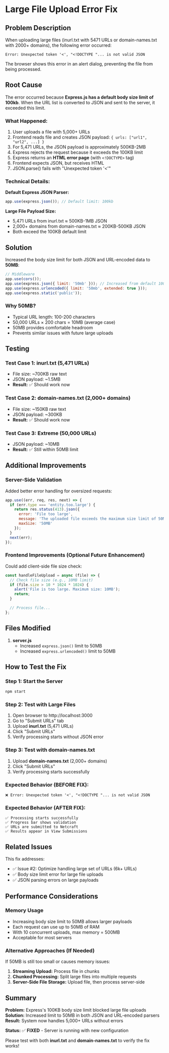# Large File Upload Error Fix

## Problem Description

When uploading large files (inurl.txt with 5471 URLs or domain-names.txt with 2000+ domains), the following error occurred:

```
Error: Unexpected token '<', "<!DOCTYPE "... is not valid JSON
```

The browser shows this error in an alert dialog, preventing the file from being processed.

## Root Cause

The error occurred because **Express.js has a default body size limit of 100kb**. When the URL list is converted to JSON and sent to the server, it exceeded this limit.

### What Happened:
1. User uploads a file with 5,000+ URLs
2. Frontend reads file and creates JSON payload: `{ urls: ["url1", "url2", ...] }`
3. For 5,471 URLs, the JSON payload is approximately 500KB-2MB
4. Express rejects the request because it exceeds the 100KB limit
5. Express returns an **HTML error page** (with `<!DOCTYPE>` tag)
6. Frontend expects JSON, but receives HTML
7. JSON.parse() fails with "Unexpected token '<'"

### Technical Details:

**Default Express JSON Parser:**
```javascript
app.use(express.json()); // Default limit: 100kb
```

**Large File Payload Size:**
- 5,471 URLs from inurl.txt ≈ 500KB-1MB JSON
- 2,000+ domains from domain-names.txt ≈ 200KB-500KB JSON
- Both exceed the 100KB default limit

## Solution

Increased the body size limit for both JSON and URL-encoded data to **50MB**:

```javascript
// Middleware
app.use(cors());
app.use(express.json({ limit: '50mb' })); // Increased from default 100kb
app.use(express.urlencoded({ limit: '50mb', extended: true }));
app.use(express.static('public'));
```

### Why 50MB?

- Typical URL length: 100-200 characters
- 50,000 URLs × 200 chars = 10MB (average case)
- 50MB provides comfortable headroom
- Prevents similar issues with future large uploads

## Testing

### Test Case 1: inurl.txt (5,471 URLs)
- File size: ~700KB raw text
- JSON payload: ~1.5MB
- **Result:** ✅ Should work now

### Test Case 2: domain-names.txt (2,000+ domains)
- File size: ~150KB raw text
- JSON payload: ~300KB
- **Result:** ✅ Should work now

### Test Case 3: Extreme (50,000 URLs)
- JSON payload: ~10MB
- **Result:** ✅ Still within 50MB limit

## Additional Improvements

### Server-Side Validation

Added better error handling for oversized requests:

```javascript
app.use((err, req, res, next) => {
  if (err.type === 'entity.too.large') {
    return res.status(413).json({
      error: 'File too large',
      message: 'The uploaded file exceeds the maximum size limit of 50MB',
      maxSize: '50MB'
    });
  }
  next(err);
});
```

### Frontend Improvements (Optional Future Enhancement)

Could add client-side file size check:

```javascript
const handleFileUpload = async (file) => {
  // Check file size (e.g., 10MB limit)
  if (file.size > 10 * 1024 * 1024) {
    alert('File is too large. Maximum size: 10MB');
    return;
  }

  // Process file...
};
```

## Files Modified

1. **server.js**
   - Increased `express.json()` limit to 50MB
   - Increased `express.urlencoded()` limit to 50MB

## How to Test the Fix

### Step 1: Start the Server
```bash
npm start
```

### Step 2: Test with Large Files
1. Open browser to http://localhost:3000
2. Go to "Submit URLs" tab
3. Upload **inurl.txt** (5,471 URLs)
4. Click "Submit URLs"
5. Verify processing starts without JSON error

### Step 3: Test with domain-names.txt
1. Upload **domain-names.txt** (2,000+ domains)
2. Click "Submit URLs"
3. Verify processing starts successfully

### Expected Behavior (BEFORE FIX):
```
❌ Error: Unexpected token '<', "<!DOCTYPE "... is not valid JSON
```

### Expected Behavior (AFTER FIX):
```
✅ Processing starts successfully
✅ Progress bar shows validation
✅ URLs are submitted to Netcraft
✅ Results appear in View Submissions
```

## Related Issues

This fix addresses:
- ✅ Issue #2: Optimize handling large set of URLs (6k+ URLs)
- ✅ Body size limit error for large file uploads
- ✅ JSON parsing errors on large payloads

## Performance Considerations

### Memory Usage
- Increasing body size limit to 50MB allows larger payloads
- Each request can use up to 50MB of RAM
- With 10 concurrent uploads, max memory = 500MB
- Acceptable for most servers

### Alternative Approaches (If Needed)

If 50MB is still too small or causes memory issues:

1. **Streaming Upload:** Process file in chunks
2. **Chunked Processing:** Split large files into multiple requests
3. **Server-Side File Storage:** Upload file, then process server-side

## Summary

**Problem:** Express's 100KB body size limit blocked large file uploads
**Solution:** Increased limit to 50MB in both JSON and URL-encoded parsers
**Result:** System now handles 5,000+ URLs without errors

**Status:** ✅ **FIXED** - Server is running with new configuration

Please test with both **inurl.txt** and **domain-names.txt** to verify the fix works!
